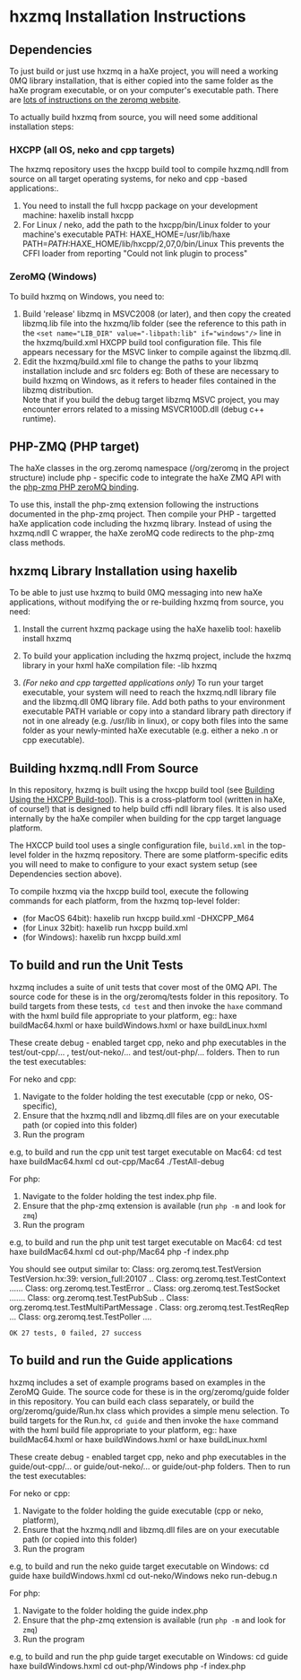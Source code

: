 hxzmq Installation Instructions
===============================

## Dependencies

To just build or just use hxzmq in a haXe project, you will need a working 0MQ library installation, that is either copied into the same folder as the haXe program executable, or on your computer's executable path.
There are [lots of instructions on the zeromq website][1].

To actually build hxzmq from source, you will need some additional installation steps:
### HXCPP (all OS, neko and cpp targets)
The hxzmq repository uses the hxcpp build tool to compile hxzmq.ndll from source on all target operating systems, for neko and cpp -based applications:.

1.  You need to install the full hxcpp package on your development machine:
        haxelib install hxcpp
2.  For Linux / neko, add the path to the hxcpp/bin/Linux folder to your machine's executable PATH:
        HAXE_HOME=/usr/lib/haxe
        PATH=$PATH:$HAXE_HOME/lib/hxcpp/2,07,0/bin/Linux
    This prevents the CFFI loader from reporting "Could not link plugin to process"    

### ZeroMQ (Windows)
To build hxzmq on Windows, you need to:

1.  Build 'release' libzmq in MSVC2008 (or later), and then copy the created libzmq.lib file into the hxzmq/lib folder (see the reference to this path in the `<set name="LIB_DIR" value="-libpath:lib" if="windows"/>` line in the hxzmq/build.xml HXCPP build tool configuration file.  This file appears necessary for the MSVC linker to compile against the libzmq.dll.
2.  Edit the hxzmq/build.xml file to change the paths to your libzmq installation include and src folders eg:
        <compilerflag value = "-IC:\zeromq\zeromq-2.1.6\include" if="windows"/>
        <compilerflag value = "-IC:\zeromq\zeromq-2.1.6\src" if="windows"/>
    Both of these are necessary to build hxzmq on Windows, as it refers to header files contained in the libzmq distribution.    
Note that if you build the debug target libzmq MSVC project, you may encounter errors related to a missing MSVCR100D.dll (debug c++ runtime).

## PHP-ZMQ (PHP target)
The haXe classes in the org.zeromq namespace (/org/zeromq in the project structure) include php - specific code to integrate the haXe ZMQ API with the [php-zmq PHP zeroMQ binding][3].

To use this, install the php-zmq extension following the instructions documented in the php-zmq project.  Then compile your PHP - targetted haXe application code including the hxzmq library. Instead of using the hxzmq.ndll C wrapper, the haXe zeroMQ code redirects to the php-zmq class methods.

## hxzmq Library Installation using haxelib

To be able to just use hxzmq to build 0MQ messaging into new haXe applications, 
without modifying the or re-building hxzmq from source, you need:

1.  Install the current hxzmq package using the haXe haxelib tool:
        haxelib install hxzmq

2.  To build your application including the hxzmq project, 
    include the hxzmq library in your hxml haXe compilation file:
        -lib hxzmq
        
3.  *(For neko and cpp targetted applications only)* To run your target executable, your system will need to reach the hxzmq.ndll library file
    and the libzmq.dll 0MQ library file.  Add both paths to your environment executable PATH variable or copy into a standard library path directory if not in one already (e.g. /usr/lib in linux), 
    or copy both files into the same folder as your newly-minted haXe executable 
    (e.g. either a neko .n or cpp executable).

## Building hxzmq.ndll From Source
In this repository, hxzmq is built using the hxcpp build tool (see [Building Using the HXCPP Build-tool][2]).
This is a cross-platform tool (written in haXe, of course!) that is designed to help build cffi ndll library files.
It is also used internally by the haXe compiler when building for the cpp target language platform.

The HXCCP build tool uses a single configuration file, `build.xml` in the top-level folder in the hxzmq repository.
There are some platform-specific edits you will need to make to configure to your exact system setup (see Dependencies section above).

To compile hxzmq via the hxcpp build tool, execute the following commands for each platform, from the hxzmq top-level folder:

*   (for MacOS 64bit):
        haxelib run hxcpp build.xml -DHXCPP_M64
*   (for Linux 32bit):
        haxelib run hxcpp build.xml
*   (for Windows):
        haxelib run hxcpp build.xml

        

## To build and run the Unit Tests

hxzmq includes a suite of unit tests that cover most of the 0MQ API.
The source code for these is in the org/zeromq/tests folder in this repository.
To build targets from these tests, `cd test` and then invoke the `haxe` command with the hxml build file appropriate to your platform, eg::
    haxe buildMac64.hxml
or
    haxe buildWindows.hxml
or
    haxe buildLinux.hxml
    
These create debug - enabled target cpp, neko and php executables in the test/out-cpp/... , test/out-neko/... and test/out-php/... folders.
Then to run the test executables:

For neko and cpp:
1.  Navigate to the folder holding the test executable (cpp or neko, OS-specific), 
2.  Ensure that the hxzmq.ndll and libzmq.dll files are on your executable path (or copied into this folder)
3.  Run the program

e.g, to build and run the cpp unit test target executable on Mac64:
    cd test
    haxe buildMac64.hxml
    cd out-cpp/Mac64
    ./TestAll-debug

For php:
1.  Navigate to the folder holding the test index.php file. 
2.  Ensure that the php-zmq extension is available (run `php -m` and look for `zmq`)
3.  Run the program

e.g, to build and run the php unit test target executable on Mac64:
    cd test
    haxe buildMac64.hxml
    cd out-php/Mac64
    php -f index.php


You should see output similar to:
    Class: org.zeromq.test.TestVersion TestVersion.hx:39: version_full:20107
    ..
    Class: org.zeromq.test.TestContext ......
    Class: org.zeromq.test.TestError ..
    Class: org.zeromq.test.TestSocket .......
    Class: org.zeromq.test.TestPubSub ..
    Class: org.zeromq.test.TestMultiPartMessage .
    Class: org.zeromq.test.TestReqRep ...
    Class: org.zeromq.test.TestPoller ....

    OK 27 tests, 0 failed, 27 success


## To build and run the Guide applications

hxzmq includes a set of example programs based on examples in the ZeroMQ Guide.
The source code for these is in the org/zeromq/guide folder in this repository.
You can build each class separately, or build the org/zeromq/guide/Run.hx class which provides a simple menu selection.
To build targets for the Run.hx, `cd guide` and then invoke the `haxe` command with the hxml build file appropriate to your platform, eg::
    haxe buildMac64.hxml
or
    haxe buildWindows.hxml
or
    haxe buildLinux.hxml
    
These create debug - enabled target cpp, neko and php executables in the guide/out-cpp/... or guide/out-neko/... or guide/out-php folders.
Then to run the test executables:

For neko or cpp:
1.  Navigate to the folder holding the guide executable (cpp or neko, platform), 
2.  Ensure that the hxzmq.ndll and libzmq.dll files are on your executable path (or copied into this folder)
3.  Run the program

e.g, to build and run the neko guide target executable on Windows:
    cd guide
    haxe buildWindows.hxml
    cd out-neko/Windows
    neko run-debug.n

For php:
1.  Navigate to the folder holding the guide index.php
2.  Ensure that the php-zmq extension is available (run `php -m` and look for `zmq`)
3.  Run the program

e.g, to build and run the php guide target executable on Windows:
    cd guide
    haxe buildWindows.hxml
    cd out-php/Windows
    php -f index.php


[1]: http://www.zeromq.org/intro:get-the-software "ZeroMQ installation"
[2]: http://haxe.org/doc/cpp/ffi "HXCPP Build Tool"
[3]: http://github.com/mkoppanen/php-zmq
